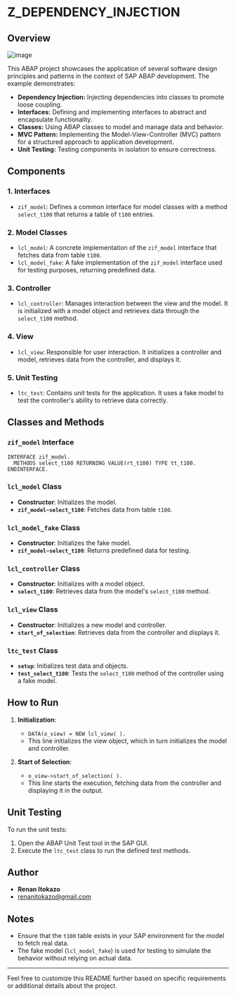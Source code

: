 # Z_DEPENDENCY_INJECTION

## Overview

![image](https://github.com/user-attachments/assets/5f922dd1-68e4-4cbe-8de8-0b329f5426a3)

This ABAP project showcases the application of several software design principles and patterns in the context of SAP ABAP development. The example demonstrates:

- **Dependency Injection:** Injecting dependencies into classes to promote loose coupling.
- **Interfaces:** Defining and implementing interfaces to abstract and encapsulate functionality.
- **Classes:** Using ABAP classes to model and manage data and behavior.
- **MVC Pattern:** Implementing the Model-View-Controller (MVC) pattern for a structured approach to application development.
- **Unit Testing:** Testing components in isolation to ensure correctness.

## Components

### 1. Interfaces

- `zif_model`: Defines a common interface for model classes with a method `select_t100` that returns a table of `t100` entries.

### 2. Model Classes

- `lcl_model`: A concrete implementation of the `zif_model` interface that fetches data from table `t100`.
- `lcl_model_fake`: A fake implementation of the `zif_model` interface used for testing purposes, returning predefined data.

### 3. Controller

- `lcl_controller`: Manages interaction between the view and the model. It is initialized with a model object and retrieves data through the `select_t100` method.

### 4. View

- `lcl_view`: Responsible for user interaction. It initializes a controller and model, retrieves data from the controller, and displays it.

### 5. Unit Testing

- `ltc_test`: Contains unit tests for the application. It uses a fake model to test the controller's ability to retrieve data correctly.

## Classes and Methods

### `zif_model` Interface

```abap
INTERFACE zif_model.
  METHODS select_t100 RETURNING VALUE(rt_t100) TYPE tt_t100.
ENDINTERFACE.
```

### `lcl_model` Class

- **Constructor**: Initializes the model.
- **`zif_model~select_t100`**: Fetches data from table `t100`.

### `lcl_model_fake` Class

- **Constructor**: Initializes the fake model.
- **`zif_model~select_t100`**: Returns predefined data for testing.

### `lcl_controller` Class

- **Constructor**: Initializes with a model object.
- **`select_t100`**: Retrieves data from the model's `select_t100` method.

### `lcl_view` Class

- **Constructor**: Initializes a new model and controller.
- **`start_of_selection`**: Retrieves data from the controller and displays it.

### `ltc_test` Class

- **`setup`**: Initializes test data and objects.
- **`test_select_t100`**: Tests the `select_t100` method of the controller using a fake model.

## How to Run

1. **Initialization**:
   - `DATA(o_view) = NEW lcl_view( ).`
   - This line initializes the view object, which in turn initializes the model and controller.

2. **Start of Selection**:
   - `o_view->start_of_selection( ).`
   - This line starts the execution, fetching data from the controller and displaying it in the output.

## Unit Testing

To run the unit tests:

1. Open the ABAP Unit Test tool in the SAP GUI.
2. Execute the `ltc_test` class to run the defined test methods.

## Author

- **Renan Itokazo**
- renanitokazo@gmail.com

## Notes

- Ensure that the `t100` table exists in your SAP environment for the model to fetch real data.
- The fake model (`lcl_model_fake`) is used for testing to simulate the behavior without relying on actual data.


---

Feel free to customize this README further based on specific requirements or additional details about the project.


